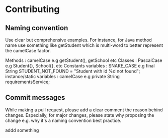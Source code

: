 
# Contributing

## Naming convention

Use clear but comprehensive examples. For instance, for Java method name use something like getStudent which is multi-word to better represent the camelCase factor.

Methods  : camelCase e.g getStudent(), getSchool etc
Classes  : PascalCase e.g Student{}, School{}, etc
Constants variables : SNAKE_CASE e.g  final String STUDENT_NOT_FOUND = "Student with id %d not found"; 
instance/static variables : camelCase e.g private String requirementsService;

## Commit messages

While making a pull request, please add a clear comment the reason behind changes. Especially, for major changes, please state why proposing the change e.g. why it's a naming convention best practice.

addd something